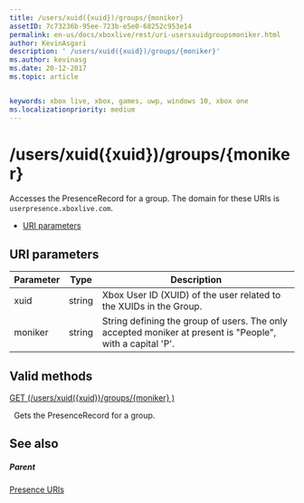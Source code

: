 ```yaml
---
title: /users/xuid({xuid})/groups/{moniker}
assetID: 7c73236b-95ee-723b-e5e0-68252c953e14
permalink: en-us/docs/xboxlive/rest/uri-usersxuidgroupsmoniker.html
author: KevinAsgari
description: ' /users/xuid({xuid})/groups/{moniker}'
ms.author: kevinasg
ms.date: 20-12-2017
ms.topic: article


keywords: xbox live, xbox, games, uwp, windows 10, xbox one
ms.localizationpriority: medium
---
```



# /users/xuid({xuid})/groups/{moniker}
Accesses the PresenceRecord for a group. 
The domain for these URIs is `userpresence.xboxlive.com`.
 
  * [URI parameters](#ID4EV)
 
<a id="ID4EV"></a>

 
## URI parameters
 
| Parameter| Type| Description| 
| --- | --- | --- | 
| xuid| string| Xbox User ID (XUID) of the user related to the XUIDs in the Group.| 
| moniker| string| String defining the group of users. The only accepted moniker at present is "People", with a capital 'P'.| 
  
<a id="ID4E4B"></a>

 
## Valid methods

[GET (/users/xuid({xuid})/groups/{moniker} )](uri-usersxuidgroupsmonikerget.md)

&nbsp;&nbsp;Gets the PresenceRecord for a group.
 
<a id="ID4EHC"></a>

 
## See also
 
<a id="ID4EJC"></a>

 
##### Parent 

[Presence URIs](atoc-reference-presence.md)

   